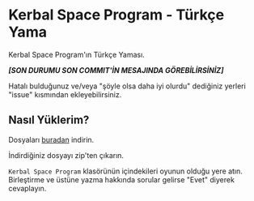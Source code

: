 # Kerbal Space Program - Türkçe Yama
Kerbal Space Program'ın Türkçe Yaması.

***[SON DURUMU SON COMMIT'İN MESAJINDA GÖREBİLİRSİNİZ]***

Hatalı bulduğunuz ve/veya "şöyle olsa daha iyi olurdu" dediğiniz yerleri "issue" kısmından ekleyebilirsiniz.

## Nasıl Yüklerim?

Dosyaları [buradan](https://github.com/FurkanS1821/KSP-TRYama/releases/latest) indirin.

İndirdiğiniz dosyayı zip'ten çıkarın.

`Kerbal Space Program` klasörünün içindekileri oyunun olduğu yere atın. Birleştirme ve üstüne yazma hakkında sorular gelirse "Evet" diyerek cevaplayın.
